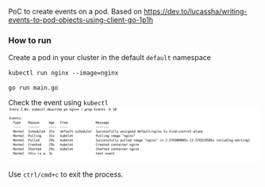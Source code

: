 PoC to create events on a pod. Based on https://dev.to/lucassha/writing-events-to-pod-objects-using-client-go-1p1h

### How to run
Create a pod in your cluster in the default `default` namespace
```
kubectl run nginx --image=nginx
```

```
go run main.go
```

Check the event using `kubectl` 
![](./images/pod-events.png)

Use `ctrl/cmd+c` to exit the process. 